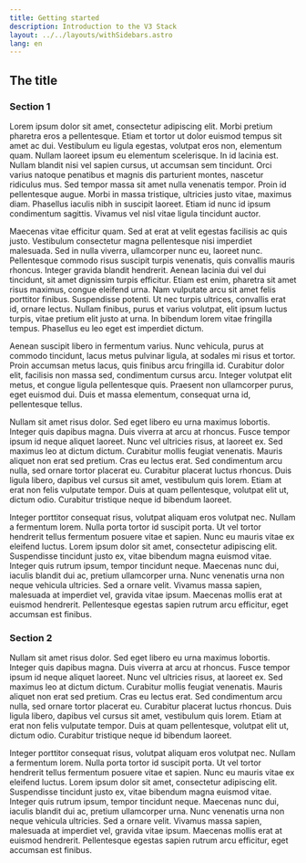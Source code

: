 ```yaml
---
title: Getting started
description: Introduction to the V3 Stack
layout: ../../layouts/withSidebars.astro
lang: en
---
```


## The title

### Section 1

Lorem ipsum dolor sit amet, consectetur adipiscing elit. Morbi pretium pharetra eros a pellentesque. Etiam et tortor ut dolor euismod tempus sit amet ac dui. Vestibulum eu ligula egestas, volutpat eros non, elementum quam. Nullam laoreet ipsum eu elementum scelerisque. In id lacinia est. Nullam blandit nisi vel sapien cursus, ut accumsan sem tincidunt. Orci varius natoque penatibus et magnis dis parturient montes, nascetur ridiculus mus. Sed tempor massa sit amet nulla venenatis tempor. Proin id pellentesque augue. Morbi in massa tristique, ultricies justo vitae, maximus diam. Phasellus iaculis nibh in suscipit laoreet. Etiam id nunc id ipsum condimentum sagittis. Vivamus vel nisl vitae ligula tincidunt auctor.

Maecenas vitae efficitur quam. Sed at erat at velit egestas facilisis ac quis justo. Vestibulum consectetur magna pellentesque nisi imperdiet malesuada. Sed in nulla viverra, ullamcorper nunc eu, laoreet nunc. Pellentesque commodo risus suscipit turpis venenatis, quis convallis mauris rhoncus. Integer gravida blandit hendrerit. Aenean lacinia dui vel dui tincidunt, sit amet dignissim turpis efficitur. Etiam est enim, pharetra sit amet risus maximus, congue eleifend urna. Nam vulputate arcu sit amet felis porttitor finibus. Suspendisse potenti. Ut nec turpis ultrices, convallis erat id, ornare lectus. Nullam finibus, purus et varius volutpat, elit ipsum luctus turpis, vitae pretium elit justo at urna. In bibendum lorem vitae fringilla tempus. Phasellus eu leo eget est imperdiet dictum.

Aenean suscipit libero in fermentum varius. Nunc vehicula, purus at commodo tincidunt, lacus metus pulvinar ligula, at sodales mi risus et tortor. Proin accumsan metus lacus, quis finibus arcu fringilla id. Curabitur dolor elit, facilisis non massa sed, condimentum cursus arcu. Integer volutpat elit metus, et congue ligula pellentesque quis. Praesent non ullamcorper purus, eget euismod dui. Duis et massa elementum, consequat urna id, pellentesque tellus.

Nullam sit amet risus dolor. Sed eget libero eu urna maximus lobortis. Integer quis dapibus magna. Duis viverra at arcu at rhoncus. Fusce tempor ipsum id neque aliquet laoreet. Nunc vel ultricies risus, at laoreet ex. Sed maximus leo at dictum dictum. Curabitur mollis feugiat venenatis. Mauris aliquet non erat sed pretium. Cras eu lectus erat. Sed condimentum arcu nulla, sed ornare tortor placerat eu. Curabitur placerat luctus rhoncus. Duis ligula libero, dapibus vel cursus sit amet, vestibulum quis lorem. Etiam at erat non felis vulputate tempor. Duis at quam pellentesque, volutpat elit ut, dictum odio. Curabitur tristique neque id bibendum laoreet.

Integer porttitor consequat risus, volutpat aliquam eros volutpat nec. Nullam a fermentum lorem. Nulla porta tortor id suscipit porta. Ut vel tortor hendrerit tellus fermentum posuere vitae et sapien. Nunc eu mauris vitae ex eleifend luctus. Lorem ipsum dolor sit amet, consectetur adipiscing elit. Suspendisse tincidunt justo ex, vitae bibendum magna euismod vitae. Integer quis rutrum ipsum, tempor tincidunt neque. Maecenas nunc dui, iaculis blandit dui ac, pretium ullamcorper urna. Nunc venenatis urna non neque vehicula ultricies. Sed a ornare velit. Vivamus massa sapien, malesuada at imperdiet vel, gravida vitae ipsum. Maecenas mollis erat at euismod hendrerit. Pellentesque egestas sapien rutrum arcu efficitur, eget accumsan est finibus.

### Section 2

Nullam sit amet risus dolor. Sed eget libero eu urna maximus lobortis. Integer quis dapibus magna. Duis viverra at arcu at rhoncus. Fusce tempor ipsum id neque aliquet laoreet. Nunc vel ultricies risus, at laoreet ex. Sed maximus leo at dictum dictum. Curabitur mollis feugiat venenatis. Mauris aliquet non erat sed pretium. Cras eu lectus erat. Sed condimentum arcu nulla, sed ornare tortor placerat eu. Curabitur placerat luctus rhoncus. Duis ligula libero, dapibus vel cursus sit amet, vestibulum quis lorem. Etiam at erat non felis vulputate tempor. Duis at quam pellentesque, volutpat elit ut, dictum odio. Curabitur tristique neque id bibendum laoreet.

Integer porttitor consequat risus, volutpat aliquam eros volutpat nec. Nullam a fermentum lorem. Nulla porta tortor id suscipit porta. Ut vel tortor hendrerit tellus fermentum posuere vitae et sapien. Nunc eu mauris vitae ex eleifend luctus. Lorem ipsum dolor sit amet, consectetur adipiscing elit. Suspendisse tincidunt justo ex, vitae bibendum magna euismod vitae. Integer quis rutrum ipsum, tempor tincidunt neque. Maecenas nunc dui, iaculis blandit dui ac, pretium ullamcorper urna. Nunc venenatis urna non neque vehicula ultricies. Sed a ornare velit. Vivamus massa sapien, malesuada at imperdiet vel, gravida vitae ipsum. Maecenas mollis erat at euismod hendrerit. Pellentesque egestas sapien rutrum arcu efficitur, eget accumsan est finibus.
